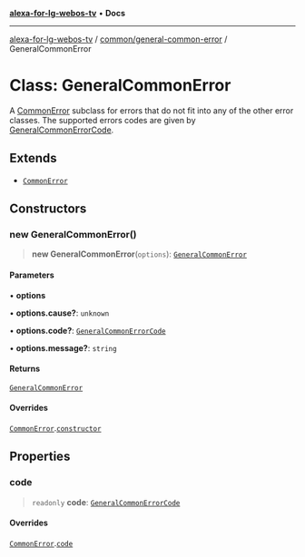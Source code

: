 [**alexa-for-lg-webos-tv**](../../../README.md) • **Docs**

***

[alexa-for-lg-webos-tv](../../../modules.md) / [common/general-common-error](../README.md) / GeneralCommonError

# Class: GeneralCommonError

A [CommonError](../../common-error/classes/CommonError.md) subclass for errors that do not fit into any of the
other error classes. The supported errors codes are given by
[GeneralCommonErrorCode](../type-aliases/GeneralCommonErrorCode.md).

## Extends

- [`CommonError`](../../common-error/classes/CommonError.md)

## Constructors

### new GeneralCommonError()

> **new GeneralCommonError**(`options`): [`GeneralCommonError`](GeneralCommonError.md)

#### Parameters

• **options**

• **options.cause?**: `unknown`

• **options.code?**: [`GeneralCommonErrorCode`](../type-aliases/GeneralCommonErrorCode.md)

• **options.message?**: `string`

#### Returns

[`GeneralCommonError`](GeneralCommonError.md)

#### Overrides

[`CommonError`](../../common-error/classes/CommonError.md).[`constructor`](../../common-error/classes/CommonError.md#constructors)

## Properties

### code

> `readonly` **code**: [`GeneralCommonErrorCode`](../type-aliases/GeneralCommonErrorCode.md)

#### Overrides

[`CommonError`](../../common-error/classes/CommonError.md).[`code`](../../common-error/classes/CommonError.md#code)
